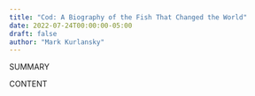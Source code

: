 ```yaml
---
title: "Cod: A Biography of the Fish That Changed the World"
date: 2022-07-24T00:00:00-05:00
draft: false
author: "Mark Kurlansky"
---
```


SUMMARY

<!--more-->

CONTENT